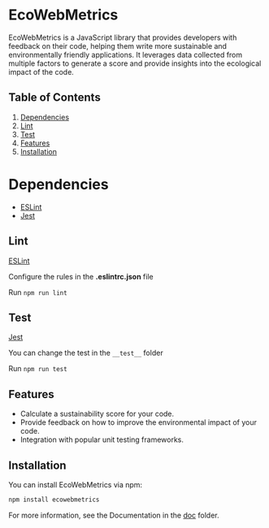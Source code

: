 # EcoWebMetrics

EcoWebMetrics is a JavaScript library that provides developers with feedback on their code, helping them write more sustainable and environmentally friendly applications. It leverages data collected from multiple factors to generate a score and provide insights into the ecological impact of the code.


## Table of Contents

1. [Dependencies](#dependencies)
2. [Lint](#lint)
3. [Test](#test)
4. [Features](#features)
5. [Installation](#installation)


# Dependencies

- [ESLint](#lint)
- [Jest](#test)

## Lint

[ESLint](https://eslint.org/docs/latest/use/getting-started)

Configure the rules in the **.eslintrc.json** file

Run `npm run lint`

## Test

[Jest](https://jestjs.io/docs/getting-started)

You can change the test in the `__test__` folder

Run `npm run test`

## Features

- Calculate a sustainability score for your code.
- Provide feedback on how to improve the environmental impact of your code.
- Integration with popular unit testing frameworks.

## Installation

You can install EcoWebMetrics via npm:

```bash
npm install ecowebmetrics
```

For more information, see the Documentation in the [doc](./doc) folder.

